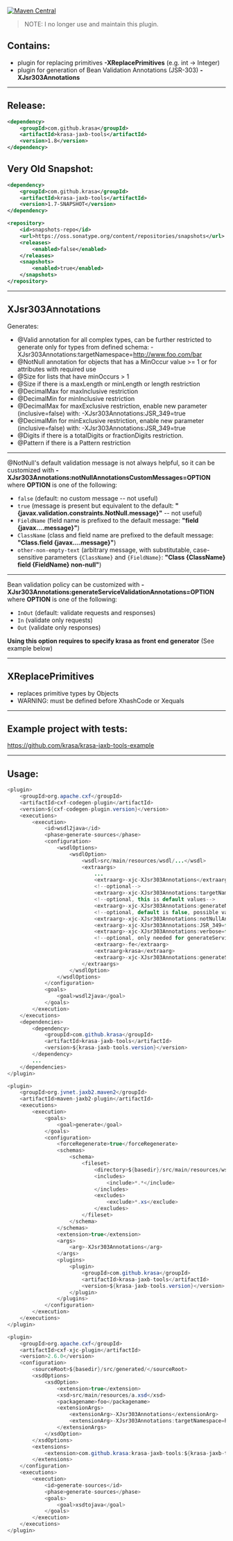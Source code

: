 [![Maven Central](https://img.shields.io/maven-central/v/com.github.krasa/krasa-jaxb-tools.svg)](https://maven-badges.herokuapp.com/maven-central/com.github.krasa/krasa-jaxb-tools/)

>NOTE: I no longer use and maintain this plugin.


Contains:
----------------
* plugin for replacing primitives **-XReplacePrimitives** (e.g. int -> Integer)
* plugin for generation of Bean Validation Annotations (JSR-303) **-XJsr303Annotations**

---- 

Release:
----------------
```xml
<dependency>
    <groupId>com.github.krasa</groupId>
    <artifactId>krasa-jaxb-tools</artifactId>
    <version>1.8</version>
</dependency>
```
Very Old Snapshot:
----------------
```xml
<dependency>
    <groupId>com.github.krasa</groupId>
    <artifactId>krasa-jaxb-tools</artifactId>
    <version>1.7-SNAPSHOT</version>
</dependency>

<repository>
    <id>snapshots-repo</id>
    <url>https://oss.sonatype.org/content/repositories/snapshots</url>
    <releases>
        <enabled>false</enabled>
    </releases>
    <snapshots>
        <enabled>true</enabled>
    </snapshots>
</repository>
```

---- 
XJsr303Annotations
----------------
Generates:
* @Valid annotation for all complex types, can be further restricted to generate only for types from defined schema: -XJsr303Annotations:targetNamespace=http://www.foo.com/bar
* @NotNull annotation for objects that has a MinOccur value >= 1 or for attributes with required use
* @Size for lists that have minOccurs > 1
* @Size if there is a maxLength or minLength or length restriction
* @DecimalMax for maxInclusive restriction
* @DecimalMin for minInclusive restriction
* @DecimalMax for maxExclusive restriction, enable new parameter (inclusive=false) with: -XJsr303Annotations:JSR_349=true
* @DecimalMin for minExclusive restriction, enable new parameter (inclusive=false) with: -XJsr303Annotations:JSR_349=true
* @Digits if there is a totalDigits or fractionDigits restriction.
* @Pattern if there is a Pattern restriction


----------------

@NotNull's default validation message is not always helpful, so it can be customized with **-XJsr303Annotations:notNullAnnotationsCustomMessages=OPTION** where **OPTION** is one of the following:
* `false` (default: no custom message -- not useful)
* `true` (message is present but equivalent to the default: **"{javax.validation.constraints.NotNull.message}"** -- not useful)
* `FieldName` (field name is prefixed to the default message: **"field {javax....message}"**)
* `ClassName` (class and field name are prefixed to the default message: **"Class.field {javax....message}"**)
* `other-non-empty-text` (arbitrary message, with substitutable, case-sensitive parameters `{ClassName}` and `{FieldName}`: **"Class {ClassName} field {FieldName} non-null"**)

----------------

Bean validation policy can be customized with **-XJsr303Annotations:generateServiceValidationAnnotations=OPTION** where **OPTION** is one of the following:
* `InOut` (default: validate requests and responses)
* `In` (validate only requests)
* `Out` (validate only responses)

**Using this option requires to specify krasa as front end generator** (See example below)

---- 
XReplacePrimitives
----------------
* replaces primitive types by Objects
* WARNING: must be defined before XhashCode or Xequals

---- 
Example project with tests:
----------------
https://github.com/krasa/krasa-jaxb-tools-example

---- 
Usage:
----------------
```java
<plugin>
    <groupId>org.apache.cxf</groupId>
    <artifactId>cxf-codegen-plugin</artifactId>
    <version>${cxf-codegen-plugin.version}</version>
    <executions>
        <execution>
            <id>wsdl2java</id>
            <phase>generate-sources</phase>
            <configuration>
                <wsdlOptions>
                    <wsdlOption>
                        <wsdl>src/main/resources/wsdl/...</wsdl>
                        <extraargs>
                            ...
                            <extraarg>-xjc-XJsr303Annotations</extraarg>
							<!--optional-->
                            <extraarg>-xjc-XJsr303Annotations:targetNamespace=http://www.foo.com/bar</extraarg>
                         	<!--optional, this is default values-->
                            <extraarg>-xjc-XJsr303Annotations:generateNotNullAnnotations=true</extraarg>
                         	<!--optional, default is false, possible values are true, FieldName, ClassName, or an actual message -->
                            <extraarg>-xjc-XJsr303Annotations:notNullAnnotationsCustomMessages=false</extraarg>
                            <extraarg>-xjc-XJsr303Annotations:JSR_349=false</extraarg>
                            <extraarg>-xjc-XJsr303Annotations:verbose=false</extraarg>
                            <!--optional, only needed for generateServiceValidationAnnotations, which possible values are InOut (default), In, Out -->
                            <extraarg>-fe</extraarg>
                            <extraarg>krasa</extraarg>
                            <extraarg>-xjc-XJsr303Annotations:generateServiceValidationAnnotations=In</extraarg>
                        </extraargs>
                    </wsdlOption>
                </wsdlOptions>
            </configuration>
            <goals>
                <goal>wsdl2java</goal>
            </goals>
        </execution>
    </executions>
    <dependencies>
        <dependency>
            <groupId>com.github.krasa</groupId>
            <artifactId>krasa-jaxb-tools</artifactId>
            <version>${krasa-jaxb-tools.version}</version>
        </dependency>
        ...
    </dependencies>
</plugin>
```

```java
<plugin>
    <groupId>org.jvnet.jaxb2.maven2</groupId>
    <artifactId>maven-jaxb2-plugin</artifactId>
    <executions>
        <execution>
            <goals>
                <goal>generate</goal>
            </goals>
            <configuration>
                <forceRegenerate>true</forceRegenerate>
                <schemas>
                    <schema>
                        <fileset>
                            <directory>${basedir}/src/main/resources/wsdl</directory>
                            <includes>
                                <include>*.*</include>
                            </includes>
                            <excludes>
                                <exclude>*.xs</exclude>
                            </excludes>
                        </fileset>
                    </schema>
                </schemas>
                <extension>true</extension>
                <args>
                    <arg>-XJsr303Annotations</arg>
                </args>
                <plugins>
                    <plugin>
                        <groupId>com.github.krasa</groupId>
                        <artifactId>krasa-jaxb-tools</artifactId>
                        <version>${krasa-jaxb-tools.version}</version>
                    </plugin>
                </plugins>
            </configuration>
        </execution>
    </executions>
</plugin>
```

```java
<plugin>
    <groupId>org.apache.cxf</groupId>
    <artifactId>cxf-xjc-plugin</artifactId>
    <version>2.6.0</version>
    <configuration>
        <sourceRoot>${basedir}/src/generated/</sourceRoot>
        <xsdOptions>
            <xsdOption>
                <extension>true</extension>
                <xsd>src/main/resources/a.xsd</xsd>
                <packagename>foo</packagename>
                <extensionArgs>
                    <extensionArg>-XJsr303Annotations</extensionArg>
                    <extensionArg>-XJsr303Annotations:targetNamespace=http://www.foo.com/bar</extensionArg>
                </extensionArgs>
            </xsdOption>
        </xsdOptions>
        <extensions>
            <extension>com.github.krasa:krasa-jaxb-tools:${krasa-jaxb-tools.version}</extension>
        </extensions>
    </configuration>
    <executions>
        <execution>
            <id>generate-sources</id>
            <phase>generate-sources</phase>
            <goals>
                <goal>xsdtojava</goal>
            </goals>
        </execution>
    </executions>
</plugin>
```
